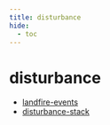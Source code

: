 ```yaml
---
title: disturbance
hide:
  - toc
---
```


# disturbance

- [landfire-events](https://cu-esiil.github.io/data-library/library/landfire-events/)  
  <small></small>
- [disturbance-stack](https://cu-esiil.github.io/data-library/library/disturbance-stack/)  
  <small></small>